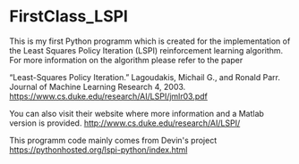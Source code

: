 # FirstClass_LSPI
This is my first Python programm which is created for the implementation of the Least Squares Policy Iteration (LSPI) reinforcement learning algorithm. 
For more information on the algorithm please refer to the paper

“Least-Squares Policy Iteration.”
Lagoudakis, Michail G., and Ronald Parr.
Journal of Machine Learning Research 4, 2003.
https://www.cs.duke.edu/research/AI/LSPI/jmlr03.pdf

You can also visit their website where more information and a Matlab version is provided.
http://www.cs.duke.edu/research/AI/LSPI/

This programm code mainly comes from Devin's project 
https://pythonhosted.org/lspi-python/index.html
